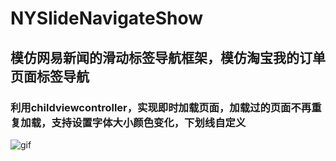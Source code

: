 # NYSlideNavigateShow

## 模仿网易新闻的滑动标签导航框架，模仿淘宝我的订单页面标签导航

### 利用childviewcontroller，实现即时加载页面，加载过的页面不再重复加载，支持设置字体大小颜色变化，下划线自定义

![gif](https://raw.githubusercontent.com/lfny2580832/NYSlideNavigateShow/master/screenshots/gif2.gif)
